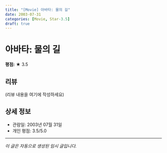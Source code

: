 ```yaml
---
title: "[Movie] 아바타: 물의 길"
date: 2003-07-31
categories: [Movie, Star-3.5]
draft: true
---
```


# 아바타: 물의 길

**평점:** ★ 3.5

## 리뷰

(리뷰 내용을 여기에 작성하세요)

## 상세 정보

- 관람일: 2003년 07월 31일
- 개인 평점: 3.5/5.0

---

*이 글은 자동으로 생성된 임시 글입니다.*
